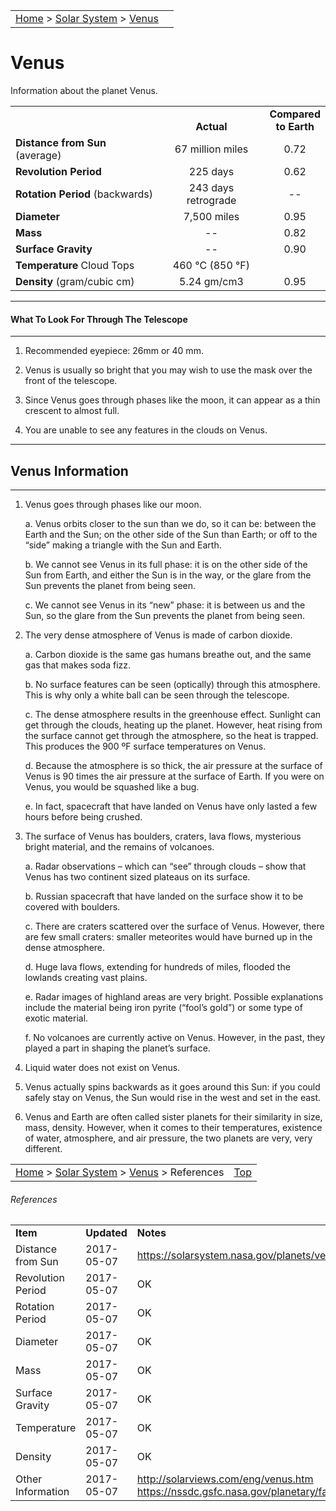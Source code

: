 <script src="/js/whatsup.js"></script>
<script type="text/javascript">
	var objectName ="Venus"
	var objectDesc ="Earth's Closest Planetary Neighbor"
	var objectImage="venus.jpg"
</script>

|    |    |
|:---|---:|
|[Home](/notes/#object-notes) > [Solar System](/notes/#solar-system) > [Venus](#venus) |  <div id=whatsup></div> |

# Venus

Information about the planet Venus.

|  |  |  |
|---|:--:|:--:|
|  |<br/>**Actual**|**Compared<br/>to Earth**|
|**Distance from Sun** (average)| 67 million miles | 0.72 |
|**Revolution Period**| 225 days | 0.62 |
|**Rotation Period** (backwards)| 243 days retrograde | -- |
|**Diameter**| 7,500 miles | 0.95 |
|**Mass**| -- | 0.82 |
|**Surface Gravity**| -- | 0.90 |
|**Temperature** Cloud Tops| 460 &deg;C (850 &deg;F)|  |
|**Density** (gram/cubic cm)|5.24 gm/cm3| 0.95 |

---
#### What To Look For Through The Telescope
---

1.	Recommended eyepiece: 26mm or 40 mm.

2.	Venus is usually so bright that you may wish to use the mask over the front of the  telescope.

3.	Since Venus goes through phases like the moon, it can appear as a thin crescent to almost full.

4.	You are unable to see any features in the clouds on Venus.

---
## Venus Information
---

1.	Venus goes through phases like our moon.

	a.	Venus orbits closer to the sun than we do, so it can be: between the Earth and the Sun; on the other side of the Sun than Earth; or off to the “side” making a triangle with the Sun and Earth.

	b.	We cannot see Venus in its full phase: it is on the other side of the Sun from Earth, and either the Sun is in the way, or the glare from the Sun prevents the planet from being seen.

	c.	We cannot see Venus in its “new” phase: it is between us and the Sun, so the glare from the Sun prevents the planet from being seen.

2.	The very dense atmosphere of Venus is made of carbon dioxide.

	a.	Carbon dioxide is the same gas humans breathe out, and the same gas that makes soda fizz. 

	b.	No surface features can be seen (optically) through this atmosphere.  This is why only a white ball can be seen through the telescope.

	c.	The dense atmosphere results in the greenhouse effect.  Sunlight can get through the clouds, heating up the planet.  However, heat rising from the surface cannot get through the atmosphere, so the heat is trapped.  This produces the 900 ºF surface temperatures on Venus.

	d.	Because the atmosphere is so thick, the air pressure at the surface of Venus is 90 times the air pressure at the surface of Earth.  If you were on Venus, you would be squashed like a bug.

	e.	In fact, spacecraft that have landed on Venus have only lasted a few hours before being crushed.

3.	The surface of Venus has boulders, craters, lava flows, mysterious bright material, and the remains of volcanoes.

	a.	Radar observations – which can “see” through clouds – show that Venus has two continent sized plateaus on its surface.

	b.	Russian spacecraft that have landed on the surface show it to be covered with boulders.

	c.	There are craters scattered over the surface of Venus.  However, there are few small craters: smaller meteorites would have burned up in the dense atmosphere.

	d.	Huge lava flows, extending for hundreds of miles, flooded the lowlands creating vast plains.

	e.	Radar images of highland areas are very bright.  Possible explanations include the material being iron pyrite (“fool’s gold”) or some type of exotic material.

	f.	No volcanoes are currently active on Venus.  However, in the past, they played a part in shaping the planet’s surface.

4.	Liquid water does not exist on Venus.

5.	Venus actually spins backwards as it goes around this Sun: if you could safely stay on Venus, the Sun would rise in the west and set in the east.

6.	Venus and Earth are often called sister planets for their similarity in size, mass, density.  However, when it comes to their temperatures, existence of water, atmosphere, and air pressure, the two planets are very, very different.

|    |    |
|:---|---:|
|[Home](/notes/#object-notes) > [Solar System](/notes/#solar-system) > [Venus](#venus) > References |[Top](#venus)|

###### References
|   |   |   |
|---|---|---|
|**Item**|**Updated**|**Notes**|
|Distance from Sun|2017-05-07|<https://solarsystem.nasa.gov/planets/venus/facts>|
|Revolution Period|2017-05-07| OK |
|Rotation Period|2017-05-07| OK |
|Diameter|2017-05-07| OK |
|Mass|2017-05-07| OK |
|Surface Gravity|2017-05-07| OK |
|Temperature|2017-05-07| OK |
|Density|2017-05-07| OK |
|Other Information|2017-05-07|<http://solarviews.com/eng/venus.htm><br/><https://nssdc.gsfc.nasa.gov/planetary/factsheet/venusfact.html>|